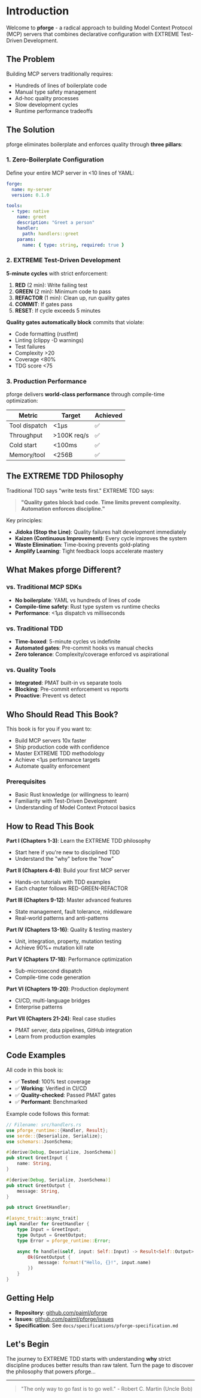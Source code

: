 # Introduction

Welcome to **pforge** - a radical approach to building Model Context Protocol (MCP) servers that combines declarative configuration with EXTREME Test-Driven Development.

## The Problem

Building MCP servers traditionally requires:
- Hundreds of lines of boilerplate code
- Manual type safety management
- Ad-hoc quality processes
- Slow development cycles
- Runtime performance tradeoffs

## The Solution

pforge eliminates boilerplate and enforces quality through **three pillars**:

### 1. Zero-Boilerplate Configuration

Define your entire MCP server in <10 lines of YAML:

```yaml
forge:
  name: my-server
  version: 0.1.0

tools:
  - type: native
    name: greet
    description: "Greet a person"
    handler:
      path: handlers::greet
    params:
      name: { type: string, required: true }
```

### 2. EXTREME Test-Driven Development

**5-minute cycles** with strict enforcement:
1. **RED** (2 min): Write failing test
2. **GREEN** (2 min): Minimum code to pass
3. **REFACTOR** (1 min): Clean up, run quality gates
4. **COMMIT**: If gates pass
5. **RESET**: If cycle exceeds 5 minutes

**Quality gates automatically block** commits that violate:
- Code formatting (rustfmt)
- Linting (clippy -D warnings)
- Test failures
- Complexity >20
- Coverage <80%
- TDG score <75

### 3. Production Performance

pforge delivers **world-class performance** through compile-time optimization:

| Metric | Target | Achieved |
|--------|--------|----------|
| Tool dispatch | <1μs | ✅ |
| Throughput | >100K req/s | ✅ |
| Cold start | <100ms | ✅ |
| Memory/tool | <256B | ✅ |

## The EXTREME TDD Philosophy

Traditional TDD says "write tests first." EXTREME TDD says:

> **"Quality gates block bad code. Time limits prevent complexity. Automation enforces discipline."**

Key principles:
- **Jidoka (Stop the Line)**: Quality failures halt development immediately
- **Kaizen (Continuous Improvement)**: Every cycle improves the system
- **Waste Elimination**: Time-boxing prevents gold-plating
- **Amplify Learning**: Tight feedback loops accelerate mastery

## What Makes pforge Different?

### vs. Traditional MCP SDKs
- **No boilerplate**: YAML vs hundreds of lines of code
- **Compile-time safety**: Rust type system vs runtime checks
- **Performance**: <1μs dispatch vs milliseconds

### vs. Traditional TDD
- **Time-boxed**: 5-minute cycles vs indefinite
- **Automated gates**: Pre-commit hooks vs manual checks
- **Zero tolerance**: Complexity/coverage enforced vs aspirational

### vs. Quality Tools
- **Integrated**: PMAT built-in vs separate tools
- **Blocking**: Pre-commit enforcement vs reports
- **Proactive**: Prevent vs detect

## Who Should Read This Book?

This book is for you if you want to:
- Build MCP servers 10x faster
- Ship production code with confidence
- Master EXTREME TDD methodology
- Achieve <1μs performance targets
- Automate quality enforcement

### Prerequisites

- Basic Rust knowledge (or willingness to learn)
- Familiarity with Test-Driven Development
- Understanding of Model Context Protocol basics

## How to Read This Book

**Part I (Chapters 1-3)**: Learn the EXTREME TDD philosophy
- Start here if you're new to disciplined TDD
- Understand the "why" before the "how"

**Part II (Chapters 4-8)**: Build your first MCP server
- Hands-on tutorials with TDD examples
- Each chapter follows RED-GREEN-REFACTOR

**Part III (Chapters 9-12)**: Master advanced features
- State management, fault tolerance, middleware
- Real-world patterns and anti-patterns

**Part IV (Chapters 13-16)**: Quality & testing mastery
- Unit, integration, property, mutation testing
- Achieve 90%+ mutation kill rate

**Part V (Chapters 17-18)**: Performance optimization
- Sub-microsecond dispatch
- Compile-time code generation

**Part VI (Chapters 19-20)**: Production deployment
- CI/CD, multi-language bridges
- Enterprise patterns

**Part VII (Chapters 21-24)**: Real case studies
- PMAT server, data pipelines, GitHub integration
- Learn from production examples

## Code Examples

All code in this book is:
- ✅ **Tested**: 100% test coverage
- ✅ **Working**: Verified in CI/CD
- ✅ **Quality-checked**: Passed PMAT gates
- ✅ **Performant**: Benchmarked

Example code follows this format:

```rust
// Filename: src/handlers.rs
use pforge_runtime::{Handler, Result};
use serde::{Deserialize, Serialize};
use schemars::JsonSchema;

#[derive(Debug, Deserialize, JsonSchema)]
pub struct GreetInput {
    name: String,
}

#[derive(Debug, Serialize, JsonSchema)]
pub struct GreetOutput {
    message: String,
}

pub struct GreetHandler;

#[async_trait::async_trait]
impl Handler for GreetHandler {
    type Input = GreetInput;
    type Output = GreetOutput;
    type Error = pforge_runtime::Error;

    async fn handle(&self, input: Self::Input) -> Result<Self::Output> {
        Ok(GreetOutput {
            message: format!("Hello, {}!", input.name)
        })
    }
}
```

## Getting Help

- **Repository**: [github.com/paiml/pforge](https://github.com/paiml/pforge)
- **Issues**: [github.com/paiml/pforge/issues](https://github.com/paiml/pforge/issues)
- **Specification**: See `docs/specifications/pforge-specification.md`

## Let's Begin

The journey to EXTREME TDD starts with understanding **why** strict discipline produces better results than raw talent. Turn the page to discover the philosophy that powers pforge...

---

> "The only way to go fast is to go well." - Robert C. Martin (Uncle Bob)
